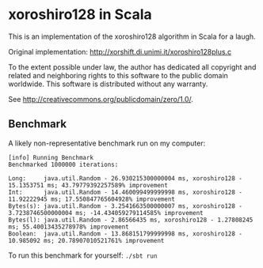 # xoroshiro128 in Scala

This is an implementation of the xoroshiro128 algorithm in Scala for a laugh.

Original implementation: http://xorshift.di.unimi.it/xoroshiro128plus.c

To the extent possible under law, the author has dedicated all copyright
and related and neighboring rights to this software to the public domain
worldwide. This software is distributed without any warranty.

See <http://creativecommons.org/publicdomain/zero/1.0/>.

## Benchmark

A likely non-representative benchmark run on my computer:

```
[info] Running Benchmark
Benchmarked 1000000 iterations:

Long:     java.util.Random - 26.930215300000004 ms, xoroshiro128 - 15.1353751 ms; 43.79779392257589% improvement
Int:      java.util.Random - 14.460099499999998 ms, xoroshiro128 - 11.92222945 ms; 17.550847765604928% improvement
Bytes(s): java.util.Random - 3.2541663500000007 ms, xoroshiro128 - 3.7238746500000004 ms; -14.434059279114585% improvement
Bytes(l): java.util.Random - 2.86566435 ms, xoroshiro128 - 1.27808245 ms; 55.40013435278978% improvement
Boolean:  java.util.Random - 13.868151799999998 ms, xoroshiro128 - 10.985092 ms; 20.78907010521761% improvement
```

To run this benchmark for yourself: `./sbt run`
